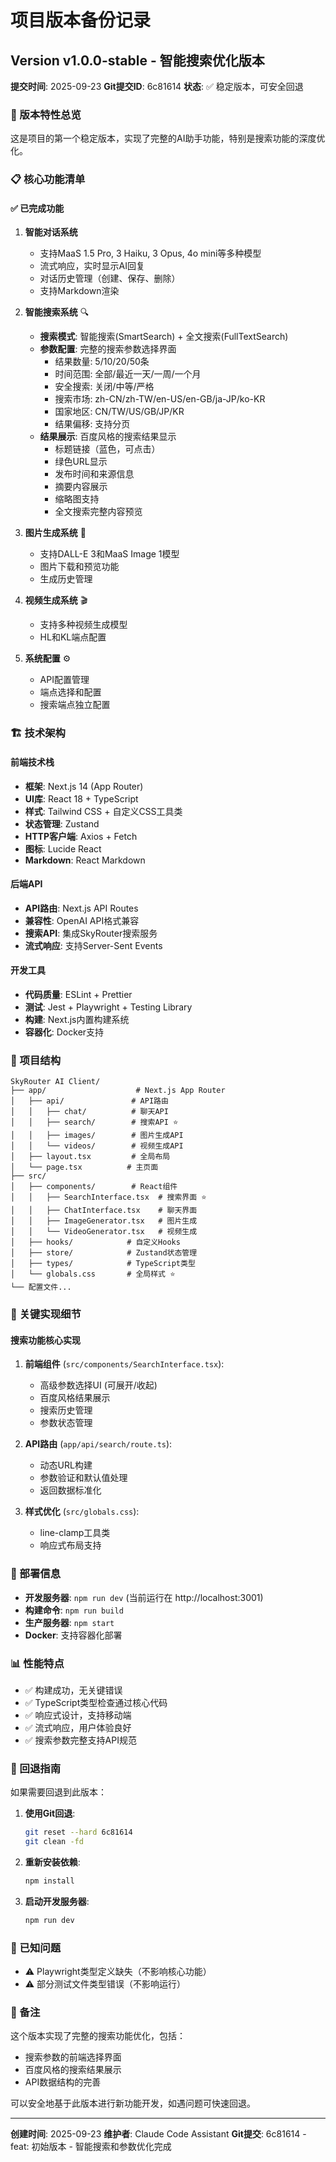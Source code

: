 # 项目版本备份记录

## Version v1.0.0-stable - 智能搜索优化版本
**提交时间**: 2025-09-23
**Git提交ID**: 6c81614
**状态**: ✅ 稳定版本，可安全回退

### 🎯 版本特性总览

这是项目的第一个稳定版本，实现了完整的AI助手功能，特别是搜索功能的深度优化。

### 📋 核心功能清单

#### ✅ 已完成功能
1. **智能对话系统**
   - 支持MaaS 1.5 Pro, 3 Haiku, 3 Opus, 4o mini等多种模型
   - 流式响应，实时显示AI回复
   - 对话历史管理（创建、保存、删除）
   - 支持Markdown渲染

2. **智能搜索系统** 🔍
   - **搜索模式**: 智能搜索(SmartSearch) + 全文搜索(FullTextSearch)
   - **参数配置**: 完整的搜索参数选择界面
     - 结果数量: 5/10/20/50条
     - 时间范围: 全部/最近一天/一周/一个月
     - 安全搜索: 关闭/中等/严格
     - 搜索市场: zh-CN/zh-TW/en-US/en-GB/ja-JP/ko-KR
     - 国家地区: CN/TW/US/GB/JP/KR
     - 结果偏移: 支持分页
   - **结果展示**: 百度风格的搜索结果显示
     - 标题链接（蓝色，可点击）
     - 绿色URL显示
     - 发布时间和来源信息
     - 摘要内容展示
     - 缩略图支持
     - 全文搜索完整内容预览

3. **图片生成系统** 🎨
   - 支持DALL-E 3和MaaS Image 1模型
   - 图片下载和预览功能
   - 生成历史管理

4. **视频生成系统** 🎬
   - 支持多种视频生成模型
   - HL和KL端点配置

5. **系统配置** ⚙️
   - API配置管理
   - 端点选择和配置
   - 搜索端点独立配置

### 🏗️ 技术架构

#### 前端技术栈
- **框架**: Next.js 14 (App Router)
- **UI库**: React 18 + TypeScript
- **样式**: Tailwind CSS + 自定义CSS工具类
- **状态管理**: Zustand
- **HTTP客户端**: Axios + Fetch
- **图标**: Lucide React
- **Markdown**: React Markdown

#### 后端API
- **API路由**: Next.js API Routes
- **兼容性**: OpenAI API格式兼容
- **搜索API**: 集成SkyRouter搜索服务
- **流式响应**: 支持Server-Sent Events

#### 开发工具
- **代码质量**: ESLint + Prettier
- **测试**: Jest + Playwright + Testing Library
- **构建**: Next.js内置构建系统
- **容器化**: Docker支持

### 📁 项目结构

```
SkyRouter AI Client/
├── app/                    # Next.js App Router
│   ├── api/               # API路由
│   │   ├── chat/          # 聊天API
│   │   ├── search/        # 搜索API ⭐
│   │   ├── images/        # 图片生成API
│   │   └── videos/        # 视频生成API
│   ├── layout.tsx         # 全局布局
│   └── page.tsx          # 主页面
├── src/
│   ├── components/        # React组件
│   │   ├── SearchInterface.tsx  # 搜索界面 ⭐
│   │   ├── ChatInterface.tsx    # 聊天界面
│   │   ├── ImageGenerator.tsx   # 图片生成
│   │   └── VideoGenerator.tsx   # 视频生成
│   ├── hooks/            # 自定义Hooks
│   ├── store/            # Zustand状态管理
│   ├── types/            # TypeScript类型
│   └── globals.css       # 全局样式 ⭐
└── 配置文件...
```

### 🔧 关键实现细节

#### 搜索功能核心实现
1. **前端组件** (`src/components/SearchInterface.tsx`):
   - 高级参数选择UI (可展开/收起)
   - 百度风格结果展示
   - 搜索历史管理
   - 参数状态管理

2. **API路由** (`app/api/search/route.ts`):
   - 动态URL构建
   - 参数验证和默认值处理
   - 返回数据标准化

3. **样式优化** (`src/globals.css`):
   - line-clamp工具类
   - 响应式布局支持

### 🚀 部署信息

- **开发服务器**: `npm run dev` (当前运行在 http://localhost:3001)
- **构建命令**: `npm run build`
- **生产服务器**: `npm start`
- **Docker**: 支持容器化部署

### 📊 性能特点

- ✅ 构建成功，无关键错误
- ✅ TypeScript类型检查通过核心代码
- ✅ 响应式设计，支持移动端
- ✅ 流式响应，用户体验良好
- ✅ 搜索参数完整支持API规范

### 🔄 回退指南

如果需要回退到此版本：

1. **使用Git回退**:
   ```bash
   git reset --hard 6c81614
   git clean -fd
   ```

2. **重新安装依赖**:
   ```bash
   npm install
   ```

3. **启动开发服务器**:
   ```bash
   npm run dev
   ```

### 🎯 已知问题

- ⚠️ Playwright类型定义缺失（不影响核心功能）
- ⚠️ 部分测试文件类型错误（不影响运行）

### 📝 备注

这个版本实现了完整的搜索功能优化，包括：
- 搜索参数的前端选择界面
- 百度风格的搜索结果展示
- API数据结构的完善

可以安全地基于此版本进行新功能开发，如遇问题可快速回退。

---
**创建时间**: 2025-09-23
**维护者**: Claude Code Assistant
**Git提交**: 6c81614 - feat: 初始版本 - 智能搜索和参数优化完成